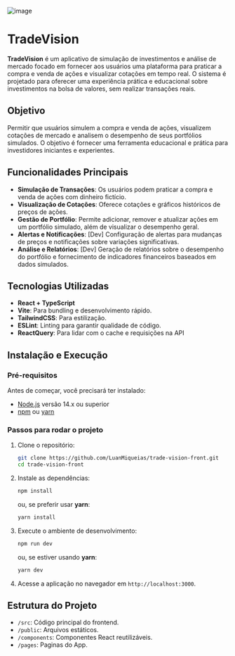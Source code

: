 
![image](https://github.com/user-attachments/assets/9d313c96-0314-4131-a36c-ac8bcb9e30f4)

# TradeVision
**TradeVision** é um aplicativo de simulação de investimentos e análise de mercado focado em fornecer aos usuários uma plataforma para praticar a compra e venda de ações e visualizar cotações em tempo real. O sistema é projetado para oferecer uma experiência prática e educacional sobre investimentos na bolsa de valores, sem realizar transações reais.

## Objetivo
Permitir que usuários simulem a compra e venda de ações, visualizem cotações de mercado e analisem o desempenho de seus portfólios simulados. O objetivo é fornecer uma ferramenta educacional e prática para investidores iniciantes e experientes.

## Funcionalidades Principais
- **Simulação de Transações**: Os usuários podem praticar a compra e venda de ações com dinheiro fictício.
- **Visualização de Cotações**: Oferece cotações e gráficos históricos de preços de ações.
- **Gestão de Portfólio**: Permite adicionar, remover e atualizar ações em um portfólio simulado, além de visualizar o desempenho geral.
- **Alertas e Notificações**: [Dev] Configuração de alertas para mudanças de preços e notificações sobre variações significativas.
- **Análise e Relatórios**: [Dev] Geração de relatórios sobre o desempenho do portfólio e fornecimento de indicadores financeiros baseados em dados simulados.

## Tecnologias Utilizadas

- **React + TypeScript**
- **Vite**: Para bundling e desenvolvimento rápido.
- **TailwindCSS**: Para estilização.
- **ESLint**: Linting para garantir qualidade de código.
- **ReactQuery**: Para lidar com o cache e requisições na API

## Instalação e Execução

### Pré-requisitos

Antes de começar, você precisará ter instalado:

- [Node.js](https://nodejs.org/) versão 14.x ou superior
- [npm](https://www.npmjs.com/) ou [yarn](https://yarnpkg.com/)

### Passos para rodar o projeto

1. Clone o repositório:
   ```bash
   git clone https://github.com/LuanMiqueias/trade-vision-front.git
   cd trade-vision-front
   ```

2. Instale as dependências:
   ```bash
   npm install
   ```

   ou, se preferir usar **yarn**:
   ```bash
   yarn install
   ```

3. Execute o ambiente de desenvolvimento:
   ```bash
   npm run dev
   ```

   ou, se estiver usando **yarn**:
   ```bash
   yarn dev
   ```

4. Acesse a aplicação no navegador em `http://localhost:3000`.

## Estrutura do Projeto

- `/src`: Código principal do frontend.
- `/public`: Arquivos estáticos.
- `/components`: Componentes React reutilizáveis.
- `/pages`: Paginas do App.

